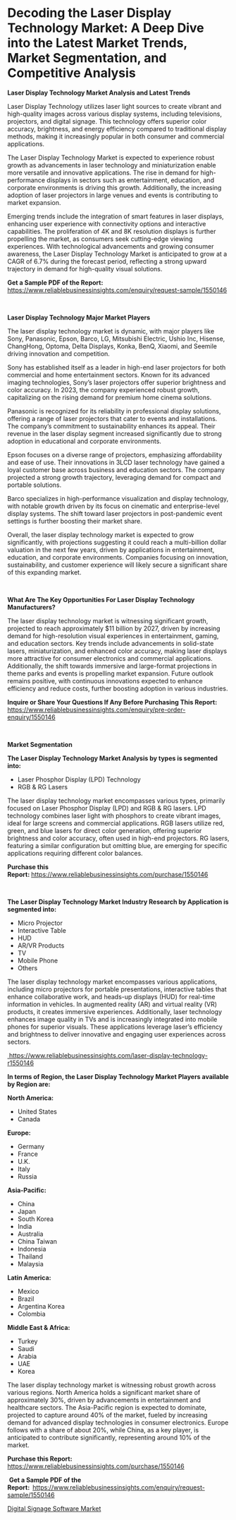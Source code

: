 <p><h1>Decoding the Laser Display Technology Market: A Deep Dive into the Latest Market Trends, Market Segmentation, and Competitive Analysis</h1></p><p><strong>Laser Display Technology Market Analysis and Latest Trends</strong></p>
<p><p>Laser Display Technology utilizes laser light sources to create vibrant and high-quality images across various display systems, including televisions, projectors, and digital signage. This technology offers superior color accuracy, brightness, and energy efficiency compared to traditional display methods, making it increasingly popular in both consumer and commercial applications.</p><p>The Laser Display Technology Market is expected to experience robust growth as advancements in laser technology and miniaturization enable more versatile and innovative applications. The rise in demand for high-performance displays in sectors such as entertainment, education, and corporate environments is driving this growth. Additionally, the increasing adoption of laser projectors in large venues and events is contributing to market expansion.</p><p>Emerging trends include the integration of smart features in laser displays, enhancing user experience with connectivity options and interactive capabilities. The proliferation of 4K and 8K resolution displays is further propelling the market, as consumers seek cutting-edge viewing experiences. With technological advancements and growing consumer awareness, the Laser Display Technology Market is anticipated to grow at a CAGR of 6.7% during the forecast period, reflecting a strong upward trajectory in demand for high-quality visual solutions.</p></p>
<p><strong>Get a Sample PDF of the Report:&nbsp;</strong> <a href="https://www.reliablebusinessinsights.com/enquiry/request-sample/1550146?utm_campaign=2524&utm_medium=2&utm_source=Github&utm_content=ia&utm_term=09032025&utm_id=laser-display-technology">https://www.reliablebusinessinsights.com/enquiry/request-sample/1550146</a></p>
<p>&nbsp;</p>
<p><strong>Laser Display Technology Major Market Players</strong></p>
<p><p>The laser display technology market is dynamic, with major players like Sony, Panasonic, Epson, Barco, LG, Mitsubishi Electric, Ushio Inc, Hisense, ChangHong, Optoma, Delta Displays, Konka, BenQ, Xiaomi, and Seemile driving innovation and competition.</p><p>Sony has established itself as a leader in high-end laser projectors for both commercial and home entertainment sectors. Known for its advanced imaging technologies, Sony’s laser projectors offer superior brightness and color accuracy. In 2023, the company experienced robust growth, capitalizing on the rising demand for premium home cinema solutions.</p><p>Panasonic is recognized for its reliability in professional display solutions, offering a range of laser projectors that cater to events and installations. The company’s commitment to sustainability enhances its appeal. Their revenue in the laser display segment increased significantly due to strong adoption in educational and corporate environments.</p><p>Epson focuses on a diverse range of projectors, emphasizing affordability and ease of use. Their innovations in 3LCD laser technology have gained a loyal customer base across business and education sectors. The company projected a strong growth trajectory, leveraging demand for compact and portable solutions.</p><p>Barco specializes in high-performance visualization and display technology, with notable growth driven by its focus on cinematic and enterprise-level display systems. The shift toward laser projectors in post-pandemic event settings is further boosting their market share.</p><p>Overall, the laser display technology market is expected to grow significantly, with projections suggesting it could reach a multi-billion dollar valuation in the next few years, driven by applications in entertainment, education, and corporate environments. Companies focusing on innovation, sustainability, and customer experience will likely secure a significant share of this expanding market.</p></p>
<p>&nbsp;</p>
<p><strong>What Are The Key Opportunities For Laser Display Technology Manufacturers?</strong></p>
<p><p>The laser display technology market is witnessing significant growth, projected to reach approximately $11 billion by 2027, driven by increasing demand for high-resolution visual experiences in entertainment, gaming, and education sectors. Key trends include advancements in solid-state lasers, miniaturization, and enhanced color accuracy, making laser displays more attractive for consumer electronics and commercial applications. Additionally, the shift towards immersive and large-format projections in theme parks and events is propelling market expansion. Future outlook remains positive, with continuous innovations expected to enhance efficiency and reduce costs, further boosting adoption in various industries.</p></p>
<p><strong>Inquire or Share Your Questions If Any Before Purchasing This Report:</strong> <a href="https://www.reliablebusinessinsights.com/enquiry/pre-order-enquiry/1550146?utm_campaign=2524&utm_medium=2&utm_source=Github&utm_content=ia&utm_term=09032025&utm_id=laser-display-technology">https://www.reliablebusinessinsights.com/enquiry/pre-order-enquiry/1550146</a></p>
<p>&nbsp;</p>
<p><strong>Market Segmentation</strong></p>
<p><strong>The Laser Display Technology Market Analysis by types is segmented into:</strong></p>
<p><ul><li>Laser Phosphor Display (LPD) Technology</li><li>RGB & RG Lasers</li></ul></p>
<p><p>The laser display technology market encompasses various types, primarily focused on Laser Phosphor Display (LPD) and RGB & RG lasers. LPD technology combines laser light with phosphors to create vibrant images, ideal for large screens and commercial applications. RGB lasers utilize red, green, and blue lasers for direct color generation, offering superior brightness and color accuracy, often used in high-end projectors. RG lasers, featuring a similar configuration but omitting blue, are emerging for specific applications requiring different color balances.</p></p>
<p><strong>Purchase this Report:&nbsp;</strong><a href="https://www.reliablebusinessinsights.com/purchase/1550146?utm_campaign=2524&utm_medium=2&utm_source=Github&utm_content=ia&utm_term=09032025&utm_id=laser-display-technology">https://www.reliablebusinessinsights.com/purchase/1550146</a></p>
<p>&nbsp;</p>
<p><strong>The Laser Display Technology Market Industry Research by Application is segmented into:</strong></p>
<p><ul><li>Micro Projector</li><li>Interactive Table</li><li>HUD</li><li>AR/VR Products</li><li>TV</li><li>Mobile Phone</li><li>Others</li></ul></p>
<p><p>The laser display technology market encompasses various applications, including micro projectors for portable presentations, interactive tables that enhance collaborative work, and heads-up displays (HUD) for real-time information in vehicles. In augmented reality (AR) and virtual reality (VR) products, it creates immersive experiences. Additionally, laser technology enhances image quality in TVs and is increasingly integrated into mobile phones for superior visuals. These applications leverage laser’s efficiency and brightness to deliver innovative and engaging user experiences across sectors.</p></p>
<p><a href="https://www.reliablebusinessinsights.com/laser-display-technology-r1550146?utm_campaign=2524&utm_medium=2&utm_source=Github&utm_content=ia&utm_term=09032025&utm_id=laser-display-technology">&nbsp;https://www.reliablebusinessinsights.com/laser-display-technology-r1550146</a></p>
<p><strong>In terms of Region, the Laser Display Technology Market Players available by Region are:</strong></p>
<p>
    <p> <strong> North America: </strong>
        <ul>
            <li>United States</li>
            <li>Canada</li>
        </ul>
        </p> 
    <p> <strong> Europe: </strong>
        <ul>
            <li>Germany</li>
            <li>France</li>
            <li>U.K.</li>
            <li>Italy</li>
            <li>Russia</li>
        </ul>
        </p> 
    <p> <strong> Asia-Pacific: </strong>
        <ul>
            <li>China</li>
            <li>Japan</li>
            <li>South Korea</li>
            <li>India</li>
            <li>Australia</li>
            <li>China Taiwan</li>
            <li>Indonesia</li>
            <li>Thailand</li>
            <li>Malaysia</li>
        </ul>
        </p> 
    <p> <strong> Latin America: </strong>
        <ul>
            <li>Mexico</li>
            <li>Brazil</li>
            <li>Argentina Korea</li>
            <li>Colombia</li>
        </ul>
        </p> 
    <p> <strong> Middle East & Africa: </strong>
        <ul>
            <li>Turkey</li>
            <li>Saudi</li>
            <li>Arabia</li>
            <li>UAE</li>
            <li>Korea</li>
        </ul>
    </p>
    </p>
<p><p>The laser display technology market is witnessing robust growth across various regions. North America holds a significant market share of approximately 30%, driven by advancements in entertainment and healthcare sectors. The Asia-Pacific region is expected to dominate, projected to capture around 40% of the market, fueled by increasing demand for advanced display technologies in consumer electronics. Europe follows with a share of about 20%, while China, as a key player, is anticipated to contribute significantly, representing around 10% of the market.</p></p>
<p><strong>Purchase this Report: </strong><a href="https://www.reliablebusinessinsights.com/purchase/1550146?utm_campaign=2524&utm_medium=2&utm_source=Github&utm_content=ia&utm_term=09032025&utm_id=laser-display-technology">https://www.reliablebusinessinsights.com/purchase/1550146</a></p>
<p>&nbsp;<strong>Get a Sample PDF of the Report:&nbsp;&nbsp;</strong><a href="https://www.reliablebusinessinsights.com/enquiry/request-sample/1550146?utm_campaign=2524&utm_medium=2&utm_source=Github&utm_content=ia&utm_term=09032025&utm_id=laser-display-technology">https://www.reliablebusinessinsights.com/enquiry/request-sample/1550146</a></p>
<p><strong></strong></p>
<p><p><a href="https://github.com/osbornrdaflalo/Market-Research-Report-List-1/blob/main/digital-signage-software-market.md?utm_campaign=2524&utm_medium=2&utm_source=Github&utm_content=ia&utm_term=09032025&utm_id=laser-display-technology">Digital Signage Software Market</a></p></p>